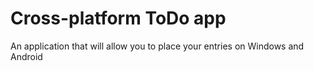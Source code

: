 # Сross-platform ToDo app

An application that will allow you to place your entries on Windows and Android